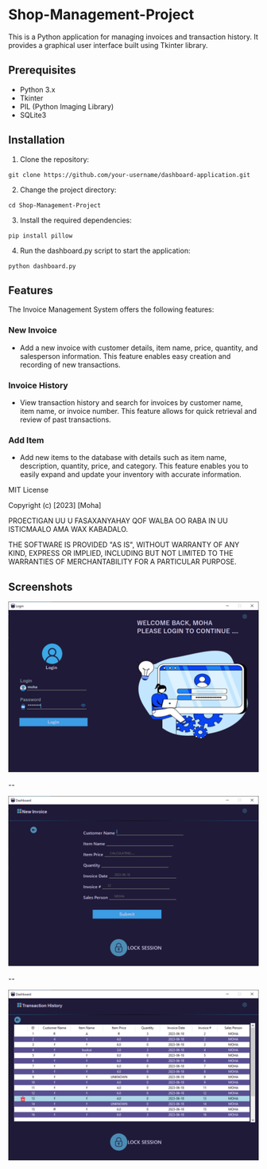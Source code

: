 # Shop-Management-Project

This is a Python application for managing invoices and transaction history. It provides a graphical user interface built using Tkinter library.

## Prerequisites

- Python 3.x
- Tkinter
- PIL (Python Imaging Library)
- SQLite3

## Installation

1. Clone the repository:

```shell
git clone https://github.com/your-username/dashboard-application.git
```
2. Change the project directory:

```shell
cd Shop-Management-Project
```
3. Install the required dependencies:

```shell
pip install pillow
```
4. Run the dashboard.py script to start the application:

```shell
python dashboard.py
```

## Features

The Invoice Management System offers the following features:

### New Invoice
- Add a new invoice with customer details, item name, price, quantity, and salesperson information. This feature enables easy creation and recording of new transactions.

### Invoice History
- View transaction history and search for invoices by customer name, item name, or invoice number. This feature allows for quick retrieval and review of past transactions.

### Add Item
- Add new items to the database with details such as item name, description, quantity, price, and category. This feature enables you to easily expand and update your inventory with accurate information.

MIT License

Copyright (c) [2023] [Moha]

PROECTIGAN UU U FASAXANYAHAY QOF WALBA OO RABA IN UU ISTICMAALO AMA WAX KABADALO.

THE SOFTWARE IS PROVIDED "AS IS", WITHOUT WARRANTY OF ANY KIND, EXPRESS OR IMPLIED, INCLUDING BUT NOT LIMITED TO THE WARRANTIES OF MERCHANTABILITY FOR A PARTICULAR PURPOSE.





## Screenshots
![Screenshot 1](screenshots/screenshot7.png)

--

![Screenshot 2](screenshots/screenshot4.png)

--

![Screenshot 3](screenshots/screenshot3.png)

